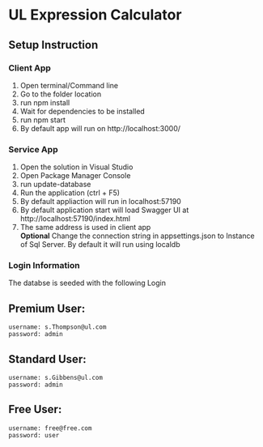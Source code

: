 # UL Expression Calculator  #

## Setup Instruction ##

 ### Client App ###
 1. Open terminal/Command line 
 2. Go to the folder location
 3. run npm install
 4. Wait for dependencies to be installed
 5. run npm start
 6. By default app will run on http://localhost:3000/
 

 ### Service App ### 
 1. Open the solution in Visual Studio
 2. Open Package Manager Console
 3. run update-database
 4. Run the application (ctrl + F5)
 5. By default appliaction will run in localhost:57190
 6. By default application start will load Swagger UI at http://localhost:57190/index.html
 6. The same address is used in client app  
  **Optional** Change the connection string in appsettings.json to Instance of Sql Server.
   By default it will run using localdb

 ### Login Information ##
 The databse is seeded with the following Login
##  Premium User:
	username: s.Thompson@ul.com
	password: admin 
		
##  Standard User:
	username: s.Gibbens@ul.com
	password: admin 

## Free User:
	username: free@free.com
	password: user 
